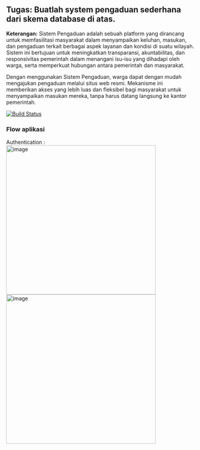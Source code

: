 ## Tugas: Buatlah system pengaduan sederhana dari skema database di atas.

**Keterangan:** Sistem Pengaduan adalah sebuah platform yang dirancang untuk memfasilitasi masyarakat dalam menyampaikan keluhan, masukan, dan pengaduan terkait berbagai aspek layanan dan kondisi di suatu wilayah. Sistem ini bertujuan untuk meningkatkan transparansi, akuntabilitas, dan responsivitas pemerintah dalam menangani isu-isu yang dihadapi oleh warga, serta memperkuat hubungan antara pemerintah dan masyarakat.

Dengan menggunakan Sistem Pengaduan, warga dapat dengan mudah mengajukan pengaduan melalui situs web resmi. Mekanisme ini memberikan akses yang lebih luas dan fleksibel bagi masyarakat untuk menyampaikan masukan mereka, tanpa harus datang langsung ke kantor pemerintah.


<a href="https://github.com/laravel/framework/actions"><img src="https://github.com/laravel/framework/workflows/tests/badge.svg" alt="Build Status"></a>

### Flow aplikasi

Authentication :
<img width="400" alt="image" src="https://github.com/AntonioCR11/ads_report_system/assets/99940538/8f75b8d5-534c-49fd-8b1e-f9b5ebd5b982">
<img width="400" alt="image" src="https://github.com/AntonioCR11/ads_report_system/assets/99940538/f364045e-4d11-4c25-b62e-bd51946bbb30">

